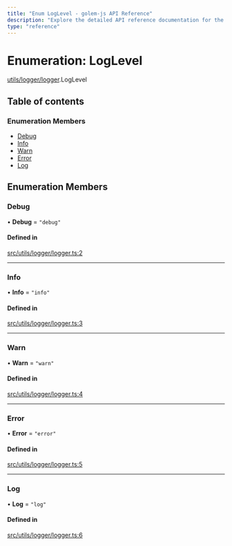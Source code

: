 ```yaml
---
title: "Enum LogLevel - golem-js API Reference"
description: "Explore the detailed API reference documentation for the Enum LogLevel within the golem-js SDK for the Golem Network."
type: "reference"
---
```

# Enumeration: LogLevel

[utils/logger/logger](../modules/utils_logger_logger).LogLevel

## Table of contents

### Enumeration Members

- [Debug](utils_logger_logger.LogLevel#debug)
- [Info](utils_logger_logger.LogLevel#info)
- [Warn](utils_logger_logger.LogLevel#warn)
- [Error](utils_logger_logger.LogLevel#error)
- [Log](utils_logger_logger.LogLevel#log)

## Enumeration Members

### Debug

• **Debug** = ``"debug"``

#### Defined in

[src/utils/logger/logger.ts:2](https://github.com/golemfactory/golem-js/blob/8dd67e1/src/utils/logger/logger.ts#L2)

___

### Info

• **Info** = ``"info"``

#### Defined in

[src/utils/logger/logger.ts:3](https://github.com/golemfactory/golem-js/blob/8dd67e1/src/utils/logger/logger.ts#L3)

___

### Warn

• **Warn** = ``"warn"``

#### Defined in

[src/utils/logger/logger.ts:4](https://github.com/golemfactory/golem-js/blob/8dd67e1/src/utils/logger/logger.ts#L4)

___

### Error

• **Error** = ``"error"``

#### Defined in

[src/utils/logger/logger.ts:5](https://github.com/golemfactory/golem-js/blob/8dd67e1/src/utils/logger/logger.ts#L5)

___

### Log

• **Log** = ``"log"``

#### Defined in

[src/utils/logger/logger.ts:6](https://github.com/golemfactory/golem-js/blob/8dd67e1/src/utils/logger/logger.ts#L6)
